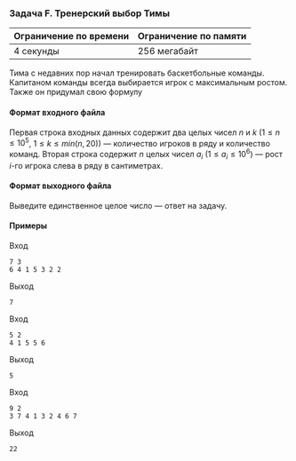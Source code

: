 

### Задача F. Тренерский выбор Тимы

| Ограничение по времени      | Ограничение по памяти         |
|:----------------------------|:------------------------------|
|4 секунды|256 мегабайт|

Тима с недавних пор начал тренировать баскетбольные команды. Капитаном команды всегда выбирается игрок с максимальным ростом. Также он придумал свою формулу

#### Формат входного файла

Первая строка входных данных содержит два целых чисел $n$ и $k$ ($1 \le n \le 10^5$, $1 \le k \le min(n, 20)$) — количество игроков в ряду и количество команд. Вторая строка содержит $n$ целых чисел $a_i$ ($1 \le a_i \le 10^6$) — рост $i$-го игрока слева в ряду в сантиметрах.


#### Формат выходного файла

Выведите единственное целое число — ответ на задачу.

#### Примеры

Вход
```
7 3
6 4 1 5 3 2 2
```

Выход
```
7
```
Вход
```
5 2
4 1 5 5 6
```

Выход
```
5
```
Вход
```
9 2
3 7 4 1 3 2 4 6 7
```

Выход
```
22
```
